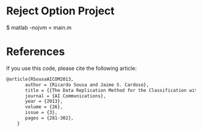 # Reject Option Project 

$ matlab -nojvm < main.m

# References

If you use this code, please cite the following article:
```tex
@article{RSousaAICOM2013,
       author = {Ricardo Sousa and Jaime S. Cardoso},
       title = {{The Data Replication Method for the Classification with Reject Option}},
       journal = {AI Communications},
       year = {2013},
       volume = {26},
       issue = {3},
       pages = {281-302},
    }
```